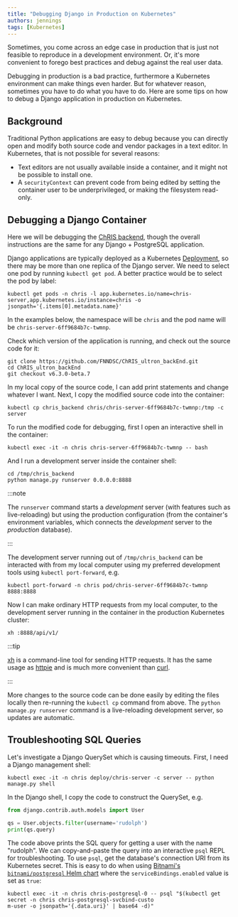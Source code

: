 ```yaml
---
title: "Debugging Django in Production on Kubernetes"
authors: jennings
tags: [Kubernetes]
---
```


Sometimes, you come across an edge case in production that is just not feasible to reproduce
in a development environment. Or, it's more convenient to forego best practices and debug
against the real user data.

Debugging in production is a bad practice, furthermore a Kubernetes environment can make
things even harder. But for whatever reason, sometimes you have to do what you have to do.
Here are some tips on how to debug a Django application in production on Kubernetes.

<!--truncate-->

## Background

Traditional Python applications are easy to debug because you can directly open and modify
both source code and vendor packages in a text editor. In Kubernetes, that is not possible
for several reasons:

- Text editors are not usually available inside a container, and it might not be possible
  to install one.
- A `securityContext` can prevent code from being edited by setting the container user to
  be underprivileged, or making the filesystem read-only.

## Debugging a Django Container

Here we will be debugging the [ChRIS backend](https://github.com/FNNDSC/ChRIS_ultron_backEnd),
though the overall instructions are the same for any Django + PostgreSQL application.

Django applications are typically deployed as a Kubernetes
[Deployment](https://kubernetes.io/docs/concepts/workloads/controllers/deployment/),
so there may be more than one replica of the Django server. We need to select one
pod by running `kubectl get pod`. A better practice would be to select the pod by label:

```shell
kubectl get pods -n chris -l app.kubernetes.io/name=chris-server,app.kubernetes.io/instance=chris -o jsonpath='{.items[0].metadata.name}'
```

In the examples below, the namespace will be `chris` and the pod name will be `chris-server-6ff9684b7c-twmnp`.

Check which version of the application is running, and check out the source code for it:

```shell
git clone https://github.com/FNNDSC/ChRIS_ultron_backEnd.git
cd ChRIS_ultron_backEnd
git checkout v6.3.0-beta.7
```

In my local copy of the source code, I can add print statements and change whatever I want.
Next, I copy the modified source code into the container:

```shell
kubectl cp chris_backend chris/chris-server-6ff9684b7c-twmnp:/tmp -c server
```

To run the modified code for debugging, first I open an interactive shell in the container:

```shell
kubectl exec -it -n chris chris-server-6ff9684b7c-twmnp -- bash
```

And I run a development server inside the container shell:

```shell
cd /tmp/chris_backend
python manage.py runserver 0.0.0.0:8888
```

:::note

The `runserver` command starts a _development_ server (with features such as live-reloading)
but using the production configuration (from the container's environment variables, which
connects the _development_ server to the _production_ database).

:::

The development server running out of `/tmp/chris_backend` can be interacted with from my
local computer using my preferred development tools using `kubectl port-forward`, e.g.

```shell
kubectl port-forward -n chris pod/chris-server-6ff9684b7c-twmnp 8888:8888
```

Now I can make ordinary HTTP requests from my local computer, to the development server
running in the container in the production Kubernetes cluster:

```shell
xh :8888/api/v1/
```

:::tip

[xh](https://github.com/ducaale/xh) is a command-line tool for sending HTTP requests.
It has the same usage as [httpie](https://httpie.io/) and is much more convenient than
[curl](https://curl.se/).

:::

More changes to the source code can be done easily by editing the files locally then
re-running the `kubectl cp` command from above. The `python manage.py runserver` command
is a live-reloading development server, so updates are automatic.

## Troubleshooting SQL Queries

Let's investigate a Django QuerySet which is causing timeouts. First, I need a Django
management shell:

```shell
kubectl exec -it -n chris deploy/chris-server -c server -- python manage.py shell
```

In the Django shell, I copy the code to construct the QuerySet, e.g.

```python
from django.contrib.auth.models import User

qs = User.objects.filter(username='rudolph')
print(qs.query)
```

The code above prints the SQL query for getting a user with the name "rudolph".
We can copy-and-paste the query into an interactive `psql` REPL for troubleshooting.
To use `psql`, get the database's connection URI from its Kubernetes secret.
This is easy to do when using
[Bitnami's `bitnami/postgresql` Helm chart](https://github.com/bitnami/charts/tree/main/bitnami/postgresql)
where the `serviceBindings.enabled` value is set as `true`:

```shell
kubectl exec -it -n chris chris-postgresql-0 -- psql "$(kubectl get secret -n chris chris-postgresql-svcbind-custo
m-user -o jsonpath='{.data.uri}' | base64 -d)"
```

